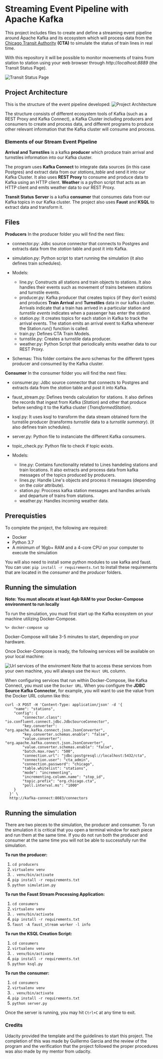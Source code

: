 # Streaming Event Pipeline with Apache Kafka

This project includes files to create and define a streaming event pipeline around Apache Kafka and its ecosystem which will process data from the [Chicago Transit Authority](https://www.transitchicago.com/data/) **(CTA)** to simulate the status of train lines in real time.

With this repository it will be possible to monitor movements of trains from station to station using your web browser through *http://localhost:8889* (the Transit Status Page).

![Transit Status Page](https://raw.githubusercontent.com/Gares95/Streaming-Event-Pipeline_Apache-Kafka/master/Img/Website-page.png)

## Project Architecture
This is the structure of the event pipeline developed:
![Project Architecture](https://raw.githubusercontent.com/Gares95/Streaming-Event-Pipeline_Apache-Kafka/master/Img/diagram.png)

The structure consists of different ecosystem tools of Kafka (such as a REST Proxy and Kafka Connect), a Kafka Cluster including producers and consumers to create and process data, and different programs to produce other relevant information that the Kafka cluster will consume and process.

### Elements of our Stream Event Pipeline
**Arrival and Turnstiles** is a kafka **producer** which produce train arrival and turnstiles information into our Kafka cluster.

The program uses **Kafka Connect** to integrate data sources (in this case Postgres) and extract data from our *stations_table* and send it into our Kafka Cluster. It also uses **REST Proxy** to consume and produce data to Kafka using an HTTP client. **Weather** is a python script that acts as an HTTP client and emits weather data to our REST Proxy.

**Transit Status Server** is a kafka **consumer** that consumes data from our Kafka topics in our Kafka cluster.
The project also uses **Faust** and **KSQL** to extract data and transform it.

## Files

**Producers**
In the producer folder you will find the next files:

- connector.py: Jdbc source connector that connects to Postgres and extracts data from the *station* table and post it into Kafka.

- simulation.py: Python script to start running the simulation (it also defines train schedules).

- Models:
    - line.py: Constructs all stations and train objects to stations. It also handles their events such as movement of trains between stations and turnstile events.
    - producer.py: Kafka producer that creates topics (if they don't exists) and produces **Train Arrival** and **Turnstiles** data in our kafka cluster. Arrivals indicate that a train has arrived in a particular station and *turnstile events* indicates when a passenger has enter the station. 
    - station.py: It creates topics for each station in Kafka to track the arrival events. The station emits an arrival event to Kafka whenever the Station.run() function is called.
    - train.py: Defines CTA Train Models.
    - turnstile.py: Creates a turnstile data producer.
    - weather.py: Python Script that periodically emits weather data to our REST Proxy.

- Schemas: This folder contains the avro schemas for the different types producer and consumed by the Kafka cluster.


**Consumer**
In the consumer folder you will find the next files:

- consumer.py: Jdbc source connector that connects to Postgres and extracts data from the *station* table and post it into Kafka.

- faust_stream.py: Defines trends calculation for stations. It also defines the records that ingest from Kafka (*Station*) and other that produce before sending it to the Kafka cluster (*TransformedStation*).

- ksql.py: It uses ksql to transform the data stream obtained form the turnstile producer (transforms *turnstile* data to a *turnstile summary*). (it also defines train schedules).

- server.py: Python file to instanciate the different Kafka consumers.

- topic_check.py: Python file to check if topic exists.

- Models:
    - line.py: Contains functionality related to Lines handeling stations and train locations. It also extracts and process data from kafka messages of the topics produced by producers.
    - lines.py: Handle Line's objects and process it messages (depending on the *color* attribute).
    - station.py: Proccess kafka station messages and handles arrivals and departure of trains from stations.
    - weather.py: Handles incoming weather data.


## Prerequisties

To complete the project, the following are required:

- Docker
- Python 3.7
- A minimum of 16gb+ RAM and a 4-core CPU on your computer to execute the simulation

You will also need to install some python modules to use kafka and faust. You can use: `pip install -r requirements.txt` to install these requirements that are located in the  *consumer* and the *producer* folders.

## Running the simulation
**Note: You must allocate at least 4gb RAM to your Docker-Compose environment to run locally**

To run the simulation, you must first start up the Kafka ecosystem on your machine utilizing Docker-Compose.

`%> docker-compose up`

Docker-Compose will take 3-5 minutes to start, depending on your hardware. 

Once Docker-Compose is ready, the following services will be available on your local machine:

![Url services of the enviroment](https://raw.githubusercontent.com/Gares95/Streaming-Event-Pipeline_Apache-Kafka/master/Img/docker-url.png)
Note that to access these services from your own machine, you will always use the `Host URL` column.

When configuring services that run within Docker-Compose, like Kafka Connect, you must use the `Docker URL`. When you configure the **JDBC Source Kafka Connector**, for example, you will want to use the value from the Docker URL column like this:

    curl -X POST -H 'Content-Type: application/json' -d '{
        "name": "stations",
        "config": {
            "connector.class": "io.confluent.connect.jdbc.JdbcSourceConnector",
            "key.converter": "org.apache.kafka.connect.json.JsonConverter",
            "key.converter.schemas.enable": "false",
            "value.converter": "org.apache.kafka.connect.json.JsonConverter",
            "value.converter.schemas.enable": "false",
            "batch.max.rows": "500",
            "connection.url": "jdbc:postgresql://localhost:5432/cta",
            "connection.user": "cta_admin",
            "connection.password": "chicago",
            "table.whitelist": "stations",
            "mode": "incrementing",
            "incrementing.column.name": "stop_id",
            "topic.prefix": "org.chicago.cta",
            "poll.interval.ms": "1000"
        }
      }' \
      http://kafka-connect:8083/connectors


## Running the simulation
There are two pieces to the simulation, the producer and consumer. To run the simulation it is critical that you open a terminal window for each piece and run them at the same time. If you do not run both the producer and consumer at the same time you will not be able to successfully run the simulation.

**To run the producer:**
1. `cd producers`
2. `virtualenv venv`
3. `. venv/bin/activate`
4. `pip install -r requirements.txt`
5. `python simulation.py`

**To run the Faust Stream Processing Application:**
1. `cd consumers`
2. `virtualenv venv`
3. `. venv/bin/activate`
4. `pip install -r requirements.txt`
5. `faust -A faust_stream worker -l info`

**To run the KSQL Creation Script:**
1. `cd consumers`
2. `virtualenv venv`
3. `. venv/bin/activate`
4. `pip install -r requirements.txt`
5. `python ksql.py`

**To run the consumer:**
1. `cd consumers`
2. `virtualenv venv`
3. `. venv/bin/activate`
4. `pip install -r requirements.txt`
5. `python server.py`

Once the server is running, you may hit `Ctrl+C` at any time to exit.

### Credits
Udacity provided the template and the guidelines to start this project.
The completion of this was made by Guillermo Garcia and the review of the program and the verification that the project followed the proper procedures was also made by my mentor from udacity.